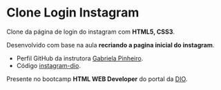 # Clone Login Instagram
Clone da página de login do instagram com **HTML5, CSS3**.

Desenvolvido com base na aula __recriando a pagina inicial do instagram__.
- Perfil GitHub da instrutora [Gabriela Pinheiro](https://github.com/SpruceGabriela).
- Código [instagram-dio](https://github.com/SpruceGabriela/instagram-dio).

Presente no bootcamp **HTML WEB Developer** do portal da [DIO](https://digitalinnovation.one/sign-in).
